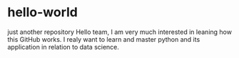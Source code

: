 # hello-world
just another repository
Hello team, I am very much interested in leaning how this GitHub works.
I realy want to learn and master python and its application in relation to data science.
